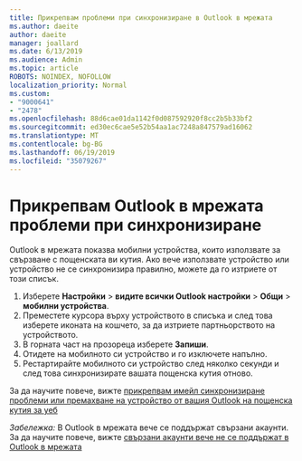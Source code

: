 ```yaml
---
title: Прикрепвам проблеми при синхронизиране в Outlook в мрежата
ms.author: daeite
author: daeite
manager: joallard
ms.date: 6/13/2019
ms.audience: Admin
ms.topic: article
ROBOTS: NOINDEX, NOFOLLOW
localization_priority: Normal
ms.custom:
- "9000641"
- "2478"
ms.openlocfilehash: 88d6cae01da1142f0d087592920f8cc2b5b33bf2
ms.sourcegitcommit: ed30ec6cae5e52b54aa1ac7248a847579ad16062
ms.translationtype: MT
ms.contentlocale: bg-BG
ms.lasthandoff: 06/19/2019
ms.locfileid: "35079267"
---
```

# <a name="fix-outlook-on-the-web-sync-issues"></a>Прикрепвам Outlook в мрежата проблеми при синхронизиране

Outlook в мрежата показва мобилни устройства, които използвате за свързване с пощенската ви кутия. Ако вече използвате устройство или устройство не се синхронизира правилно, можете да го изтриете от този списък.

1. Изберете **Настройки** > **видите всички Outlook настройки** > **Общи** > **мобилни устройства**.
1. Преместете курсора върху устройството в списъка и след това изберете иконата на кошчето, за да изтриете партньорството на устройството.
1. В горната част на прозореца изберете **Запиши**.
1. Отидете на мобилното си устройство и го изключете напълно.
1. Рестартирайте мобилното си устройство след няколко секунди и след това синхронизирате вашата пощенска кутия отново.

За да научите повече, вижте [прикрепвам имейл синхронизиране проблеми или премахване на устройство от вашия Outlook на пощенска кутия за уеб](https://support.office.com/article/775ed31c-05bd-4ee4-b1b3-33fad7b5b992)

*Забележка:* В Outlook в мрежата вече се поддържат свързани акаунти. За да научите повече, вижте [свързани акаунти вече не се поддържат в Outlook в мрежата](https://support.office.com/article/5cc526bf-e928-4a99-8b9f-5e089df7d887)